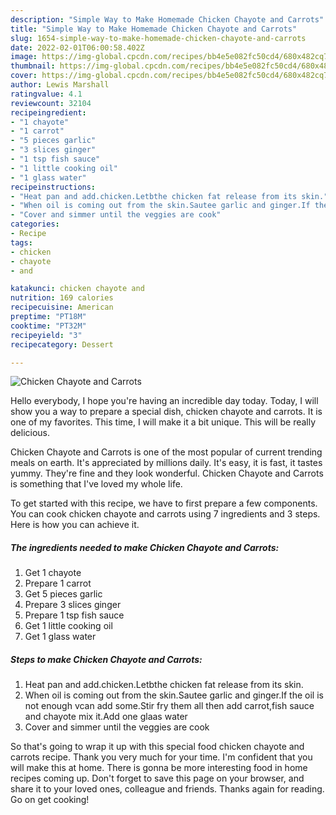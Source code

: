 ```yaml
---
description: "Simple Way to Make Homemade Chicken Chayote and Carrots"
title: "Simple Way to Make Homemade Chicken Chayote and Carrots"
slug: 1654-simple-way-to-make-homemade-chicken-chayote-and-carrots
date: 2022-02-01T06:00:58.402Z
image: https://img-global.cpcdn.com/recipes/bb4e5e082fc50cd4/680x482cq70/chicken-chayote-and-carrots-recipe-main-photo.jpg
thumbnail: https://img-global.cpcdn.com/recipes/bb4e5e082fc50cd4/680x482cq70/chicken-chayote-and-carrots-recipe-main-photo.jpg
cover: https://img-global.cpcdn.com/recipes/bb4e5e082fc50cd4/680x482cq70/chicken-chayote-and-carrots-recipe-main-photo.jpg
author: Lewis Marshall
ratingvalue: 4.1
reviewcount: 32104
recipeingredient:
- "1 chayote"
- "1 carrot"
- "5 pieces garlic"
- "3 slices ginger"
- "1 tsp fish sauce"
- "1 little cooking oil"
- "1 glass water"
recipeinstructions:
- "Heat pan and add.chicken.Letbthe chicken fat release from its skin."
- "When oil is coming out from the skin.Sautee garlic and ginger.If the oil is not enough vcan add some.Stir fry them all then add carrot,fish sauce and chayote mix it.Add one glaas water"
- "Cover and simmer until the veggies are cook"
categories:
- Recipe
tags:
- chicken
- chayote
- and

katakunci: chicken chayote and 
nutrition: 169 calories
recipecuisine: American
preptime: "PT18M"
cooktime: "PT32M"
recipeyield: "3"
recipecategory: Dessert

---
```



![Chicken Chayote and Carrots](https://img-global.cpcdn.com/recipes/bb4e5e082fc50cd4/680x482cq70/chicken-chayote-and-carrots-recipe-main-photo.jpg)

Hello everybody, I hope you're having an incredible day today. Today, I will show you a way to prepare a special dish, chicken chayote and carrots. It is one of my favorites. This time, I will make it a bit unique. This will be really delicious.



Chicken Chayote and Carrots is one of the most popular of current trending meals on earth. It's appreciated by millions daily. It's easy, it is fast, it tastes yummy. They're fine and they look wonderful. Chicken Chayote and Carrots is something that I've loved my whole life.


To get started with this recipe, we have to first prepare a few components. You can cook chicken chayote and carrots using 7 ingredients and 3 steps. Here is how you can achieve it.

<!--inarticleads1-->

##### The ingredients needed to make Chicken Chayote and Carrots:

1. Get 1 chayote
1. Prepare 1 carrot
1. Get 5 pieces garlic
1. Prepare 3 slices ginger
1. Prepare 1 tsp fish sauce
1. Get 1 little cooking oil
1. Get 1 glass water




<!--inarticleads2-->

##### Steps to make Chicken Chayote and Carrots:

1. Heat pan and add.chicken.Letbthe chicken fat release from its skin.
1. When oil is coming out from the skin.Sautee garlic and ginger.If the oil is not enough vcan add some.Stir fry them all then add carrot,fish sauce and chayote mix it.Add one glaas water
1. Cover and simmer until the veggies are cook




So that's going to wrap it up with this special food chicken chayote and carrots recipe. Thank you very much for your time. I'm confident that you will make this at home. There is gonna be more interesting food in home recipes coming up. Don't forget to save this page on your browser, and share it to your loved ones, colleague and friends. Thanks again for reading. Go on get cooking!
